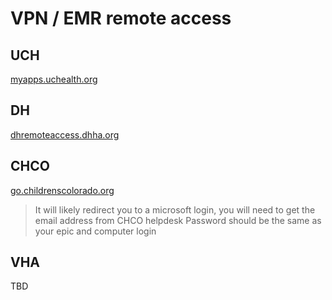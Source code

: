 # VPN / EMR remote access

## UCH
[myapps.uchealth.org](https://myapps.uchealth.org/Citrix/InternalWeb/)

## DH
[dhremoteaccess.dhha.org](https://dhremoteaccess.dhha.org/)

## CHCO
[go.childrenscolorado.org](https://go.childrenscolorado.org/vpn/index.html)

> It will likely redirect you to a microsoft login, you will need to get the email address from CHCO helpdesk
> Password should be the same as your epic and computer login

## VHA
TBD
